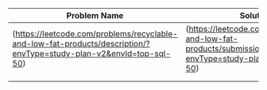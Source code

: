 | Problem Name    | Solution Name      |
|-----------------|--------------------|
| (https://leetcode.com/problems/recyclable-and-low-fat-products/description/?envType=study-plan-v2&envId=top-sql-50)  | (https://leetcode.com/problems/recyclable-and-low-fat-products/submissions/1482256383/?envType=study-plan-v2&envId=top-sql-50)|
|   |  |
|   |  |
